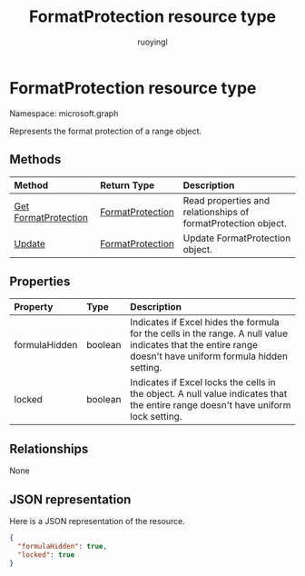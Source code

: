 ﻿---
title: "FormatProtection resource type"
description: "Represents the format protection of a range object."
localization_priority: Normal
author: "ruoyingl"
ms.prod: ""
doc_type: resourcePageType
---

# FormatProtection resource type

Namespace: microsoft.graph

Represents the format protection of a range object.

## Methods

| Method                                                 | Return Type                             | Description                                                   |
| :----------------------------------------------------- | :-------------------------------------- | :------------------------------------------------------------ |
| [Get FormatProtection](../api/formatprotection-get.md) | [FormatProtection](formatprotection.md) | Read properties and relationships of formatProtection object. |
| [Update](../api/formatprotection-update.md)            | [FormatProtection](formatprotection.md) | Update FormatProtection object.                               |

## Properties

| Property      | Type    | Description                                                                                                                                                |
| :------------ | :------ | :--------------------------------------------------------------------------------------------------------------------------------------------------------- |
| formulaHidden | boolean | Indicates if Excel hides the formula for the cells in the range. A null value indicates that the entire range doesn't have uniform formula hidden setting. |
| locked        | boolean | Indicates if Excel locks the cells in the object. A null value indicates that the entire range doesn't have uniform lock setting.                          |

## Relationships

None

## JSON representation

Here is a JSON representation of the resource.

<!-- {
  "blockType": "resource",
  "baseType": "microsoft.graph.entity",
  "optionalProperties": [

  ],
  "@odata.type": "microsoft.graph.workbookFormatProtection"
}-->

```json
{
  "formulaHidden": true,
  "locked": true
}

```

<!-- uuid: 8fcb5dbc-d5aa-4681-8e31-b001d5168d79
2015-10-25 14:57:30 UTC -->

<!-- {
  "type": "#page.annotation",
  "description": "FormatProtection resource",
  "keywords": "",
  "section": "documentation",
  "tocPath": ""
}-->
